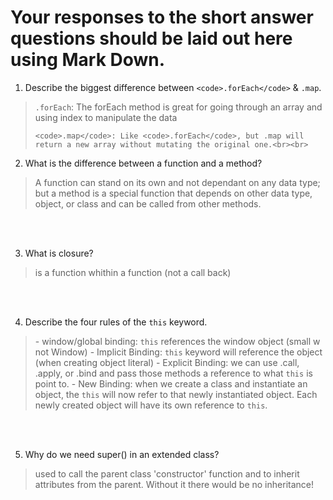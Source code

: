 # Your responses to the short answer questions should be laid out here using Mark Down.
1. Describe the biggest difference between `<code>.forEach</code>` & `.map`.<br>
<blockquote>
	<code>.forEach</code>: The forEach method is great for going through an array and using index to manipulate the data

	<code>.map</code>: Like <code>.forEach</code>, but .map will return a new array without mutating the original one.<br><br>
</blockquote>

2. What is the difference between a function and a method?<br>
<blockquote>
	A function can stand on its own and not dependant on any data type; but a method is a special function that depends on other data type, object, or class and can be called from other methods.
</blockquote><br><br>


3. What is closure?<br>
<blockquote>	
is a function whithin a function (not a call back)
</blockquote><br><br>


4. Describe the four rules of the <code>this</code> keyword.<br>
<blockquote>
	- window/global binding: <code>this</code> references the window object (small w not Window)
	- Implicit Binding: <code>this</code> keyword will reference the object (when creating object literal)
	- Explicit Binding: we can use .call, .apply, or .bind and pass those methods a reference to what <code>this</code> is point to.
	- New Binding: when we create a class and instantiate an object, the <code>this</code> will now refer to that newly instantiated object. Each newly created object will have its own reference to <code>this</code>.
</blockquote><br><br>


5. Why do we need super() in an extended class?<br>
<blockquote>	used to call the parent class 'constructor'  function and to inherit attributes from the parent.  Without it there would be no inheritance! 
</blockquote><br>
